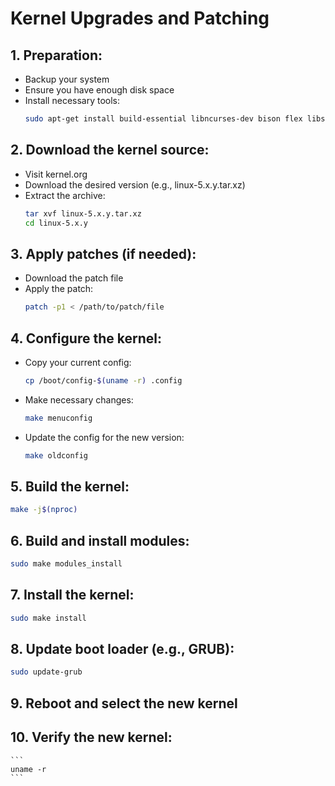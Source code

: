 # Kernel Upgrades and Patching

## 1. Preparation:

   - Backup your system
   - Ensure you have enough disk space
   - Install necessary tools:
     ```bash
     sudo apt-get install build-essential libncurses-dev bison flex libssl-dev libelf-dev
     ```

## 2. Download the kernel source:
   
   - Visit kernel.org
   - Download the desired version (e.g., linux-5.x.y.tar.xz)
   - Extract the archive:
     ```bash
     tar xvf linux-5.x.y.tar.xz
     cd linux-5.x.y
     ```

## 3. Apply patches (if needed):
   
   - Download the patch file
   - Apply the patch:
     ```bash
     patch -p1 < /path/to/patch/file
     ```

## 4. Configure the kernel:
   
   - Copy your current config:
     ```bash
     cp /boot/config-$(uname -r) .config
     ```
   - Make necessary changes:
     ```bash
     make menuconfig
     ```
   - Update the config for the new version:
     ```bash
     make oldconfig
     ```

## 5. Build the kernel:
   
   ```bash
   make -j$(nproc)
   ```

## 6. Build and install modules:
   
   ```bash
   sudo make modules_install
   ```

## 7. Install the kernel:
   
   ```bash
   sudo make install
   ```

## 8. Update boot loader (e.g., GRUB):
   
   ```bash
   sudo update-grub
   ```

## 9. Reboot and select the new kernel

## 10. Verify the new kernel:
    
    ```
    uname -r
    ```
